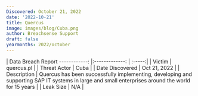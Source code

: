 ```yaml
---
Discovered: October 21, 2022
date: '2022-10-21'
title: Quercus
image: images/blog/Cuba.png
author: Breachsense Support
draft: false
yearmonths: 2022/october
---
```



| Data Breach Report
------------:     |:-------------:    | :-----:|
| Victim      | quercus.pl      | 
| Threat Actor      | Cuba      | 
| Date Discovered      | Oct 21, 2022      | 
| Description      | Quercus has been successfully implementing, developing and supporting SAP IT systems in large and small enterprises around the world for 15 years      | 
| Leak Size      | N/A      | 

